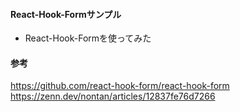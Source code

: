 #### React-Hook-Formサンプル
- React-Hook-Formを使ってみた
#### 参考
https://github.com/react-hook-form/react-hook-form  
https://zenn.dev/nontan/articles/12837fe76d7266
